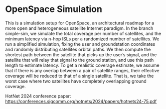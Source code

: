 # OpenSpace Simulation
This is a simulation setup for OpenSpace, an architectural roadmap for a more open and heterogeneous satellite Internet paradigm.
In the branch simple-sim, we simulate the total coverage per number of satellites, and the minimum latency via n-hop ISLs per a randomized number of satellites.
We run a simplified simulation, fixing the user and groundstation coordinates and randomly distributing satellites orbital paths. 
We then compute the shortest path between the satellite that picks up the user’s signal, and the satellite that will relay that signal to the ground station, and use this path length to estimate latency. 
To get a realistic coverage estimate, we assume that if there is any overlap between a pair of satellite ranges, their effective coverage will be reduced to that of a single satellite.
That is, we take the worst case where two satellites have completely overlapping ground coverage.

HotNet 2024 conference paper: https://conferences.sigcomm.org/hotnets/2024/papers/hotnets24-75.pdf 


